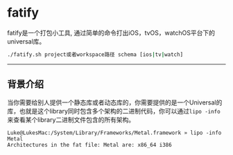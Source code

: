 # fatify

fatify是一个打包小工具, 通过简单的命令打出iOS，tvOS，watchOS平台下的universal库。

```bash
./fatify.sh project或者workspace路径 schema [ios|tv|watch]
```

----

## 背景介绍
当你需要给别人提供一个静态库或者动态库的，你需要提供的是一个Universal的库，也就是这个library同时包含多个架构的二进制代码，你可以通过`lipo -info`来查看某个library二进制文件包含的所有架构。

```
Luke@LukesMac:/System/Library/Frameworks/Metal.framework » lipo -info Metal
Architectures in the fat file: Metal are: x86_64 i386
```